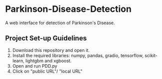 # Parkinson-Disease-Detection
 
A web interface for detection of Parkinson's Disease.

## Project Set-up Guidelines

1. Download this repository and open it.
2. Install the required libraries: numpy, pandas, gradio, tensorflow, scikit-learn, lightgbm and xgboost.
3. Open and run PDD.py
4. Click on "public URL"/ "local URL"